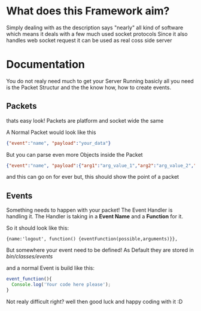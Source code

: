 # What does this Framework aim?
Simply dealing with as the description says "nearly" all kind of software which means it deals with a few much used socket protocols
Since it also handles web socket request it can be used as real coss side server

# Documentation
You do not realy need much to get your Server Running
basicly all you need is the Packet Structur and the the know how, how to create events.

## Packets
thats easy look!
Packets are platform and socket wide the same 

A Normal Packet would look like this
```json
{"event":"name", "payload":"your_data"}
```
But you can parse even more Objects inside the Packet
```json
{"event":"name", "payload":{"arg1":"arg_value_1","arg2":"arg_value_2","arg3":"arg_value_3"}});

```
and this can go on for ever but, this should show the point of a packet


## Events
Something needs to happen with your packet! The Event Handler is handling it.
The Handler is taking in a **Event Name** and a **Function** for it.

So it should look like this:
```                
{name:'logout', function() {eventFunction(possible,arguments)}}, 
```

But somewhere your event need to be defined!
As Default they are stored in *bin/classes/events*

and a normal Event is build like this:
```js
event_function(){
  Console.log('Your code here please');
}
```
Not realy difficult right?
well then good luck and happy coding with it :D
